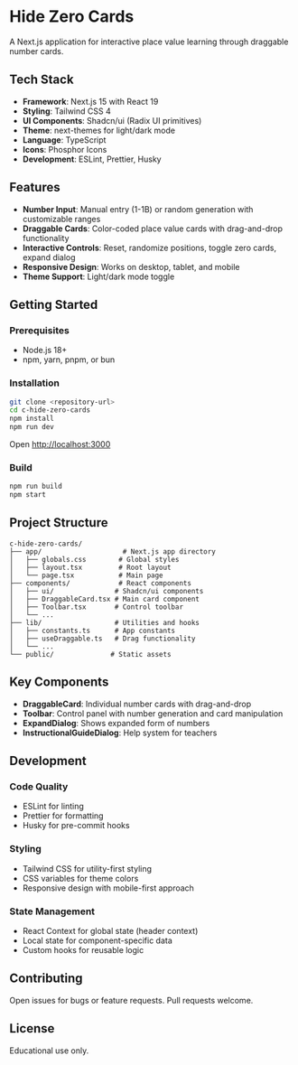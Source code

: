 # Hide Zero Cards

A Next.js application for interactive place value learning through draggable number cards.

## Tech Stack

- **Framework**: Next.js 15 with React 19
- **Styling**: Tailwind CSS 4
- **UI Components**: Shadcn/ui (Radix UI primitives)
- **Theme**: next-themes for light/dark mode
- **Language**: TypeScript
- **Icons**: Phosphor Icons
- **Development**: ESLint, Prettier, Husky

## Features

- **Number Input**: Manual entry (1-1B) or random generation with customizable ranges
- **Draggable Cards**: Color-coded place value cards with drag-and-drop functionality
- **Interactive Controls**: Reset, randomize positions, toggle zero cards, expand dialog
- **Responsive Design**: Works on desktop, tablet, and mobile
- **Theme Support**: Light/dark mode toggle

## Getting Started

### Prerequisites

- Node.js 18+
- npm, yarn, pnpm, or bun

### Installation

```bash
git clone <repository-url>
cd c-hide-zero-cards
npm install
npm run dev
```

Open [http://localhost:3000](http://localhost:3000)

### Build

```bash
npm run build
npm start
```

## Project Structure

```
c-hide-zero-cards/
├── app/                    # Next.js app directory
│   ├── globals.css        # Global styles
│   ├── layout.tsx         # Root layout
│   └── page.tsx           # Main page
├── components/            # React components
│   ├── ui/               # Shadcn/ui components
│   ├── DraggableCard.tsx # Main card component
│   ├── Toolbar.tsx       # Control toolbar
│   └── ...
├── lib/                  # Utilities and hooks
│   ├── constants.ts      # App constants
│   ├── useDraggable.ts   # Drag functionality
│   └── ...
└── public/              # Static assets
```

## Key Components

- **DraggableCard**: Individual number cards with drag-and-drop
- **Toolbar**: Control panel with number generation and card manipulation
- **ExpandDialog**: Shows expanded form of numbers
- **InstructionalGuideDialog**: Help system for teachers

## Development

### Code Quality

- ESLint for linting
- Prettier for formatting
- Husky for pre-commit hooks

### Styling

- Tailwind CSS for utility-first styling
- CSS variables for theme colors
- Responsive design with mobile-first approach

### State Management

- React Context for global state (header context)
- Local state for component-specific data
- Custom hooks for reusable logic

## Contributing

Open issues for bugs or feature requests. Pull requests welcome.

## License

Educational use only.
